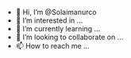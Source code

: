 - 👋 Hi, I’m @Solaimanurco
- 👀 I’m interested in ...
- 🌱 I’m currently learning ...
- 💞️ I’m looking to collaborate on ...
- 📫 How to reach me ...

<!---
Solaimanurco/Solaimanurco is a ✨ special ✨ repository because its `README.md` (this file) appears on your GitHub profile.
You can click the Preview link to take a look at your changes.
--->
